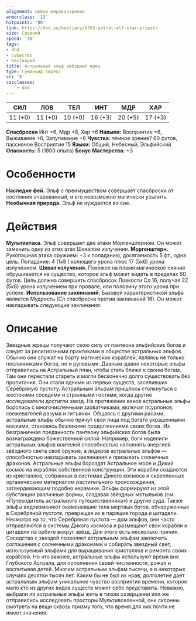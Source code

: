 ```yaml
---
alignment: любое мировоззрение
armorclass: '13'
hitpoints: '90'
link: https://dnd.su/bestiary/8705-astral-elf-star-priest/
size: Средний
speed: '30'
tags:
- dnd
- существо
- бестиарий
title: Астральный эльф звёздный жрец
type: Гуманоид (жрец)
cr: '5'
cssclasses:
    - dnd
---
```



| СИЛ | ЛОВ | ТЕЛ | ИНТ | МДР | ХАР |
|---|---|---|---|---|---|
| 11 (+0) | 11 (+0) | 10 (+0) | 16 (+3) | 20 (+5) | 17 (+3) |
**Спасброски** Инт +6, Мдр +8, Хар +6
**Навыки:** Восприятие +6, Выживание +6, Запугивание +6
**Чувства:** тёмное зрение? 60 футов, пассивное Восприятие 15
**Языки:** Общий, Небесный, Эльфийский
**Опасность:** 5 (1800 опыта)
**Бонус Мастерства:** +3


# Особенности
**Наследие фей.** Эльф с преимуществом совершает спасброски от состояния очарованный, и его невозможно магически усыпить.
**Необычная природа.** Эльф не нуждается во сне.


# Действия
**Мультиатака.** Эльф совершает две атаки Моргенштерном. Он может заменить одну из этих атак Шквалом излучения.
**Моргенштерн.** Рукопашная атака оружием: +3 к попаданию, досягаемость 5 фт., одна цель. Попадание: 4 (1к8 ) колющего урона плюс 17 (5к6) урона излучением.
**Шквал излучения.** Похожее на пламя магическое сияние обрушивается на существо, которое эльф может видеть в пределах 60 футов. Цель должна совершить спасбросок Ловкости Сл 16, получая 22 (5к8) урона излучением при провале, или половину этого урона при успехе.
**Использование заклинаний.** Базовой характеристикой эльфа является Мудрость (Сл спасброска против заклинаний 16). Он может накладывать следующие заклинания:


# Описание
Звездные жрецы получают свою силу от пантеона эльфийских богов и следят за религиозными практиками в обществе астральных эльфов. Обычно они служат на борту магических кораблей, являясь не только посланниками богов, но и рулевыми.         Давным-давно некоторые эльфы отправились на Астральный план, чтобы стать ближе к своим богам. Там они перестали стареть и могли бесконечно долго существовать без пропитания. Они стали одними из первых существ, заселивших Серебряную пустоту. Астральным эльфам пришлось столкнуться с жестокими соседями и странными гостями, когда другие исследователи достигли звезд. На протяжении веков астральные эльфы боролись с многочисленными захватчиками, включая псурлонов, свежевателей разума и гитъянки. Общаясь с другими расами, астральные эльфы обычно прячут свои лица под богато украшенными масками, становясь безликими продолжениями своих богов. Их безграничная преданность пантеону эльфийских богов была вознаграждена божественной силой. Например, боги наделили астральных эльфов воителей способностью наполнять энергией звёздного света своё оружие, а лидеров астральных эльфов — способностью накладывать заклинания и призывать солнечных драконов. Астральные эльфы бороздят Астральное море и Дикий космос на кораблях собственной конструкции. Эти корабли создаются из кристаллов, собранных в системах Дикого космоса и скрепленных органическим материалом растительного происхождения, затвердевающим подобно керамике. Эльфы формируют из этой субстанции различные формы, создавая звёздных мотыльков (см. «Путеводитель астрального путешественника») и другие суда. Также эльфы видоизменяют окаменевшие тела мертвых богов, обнаруженные в Серебряной пустоте, превращая их в парящие города и цитадели. Несмотря на то, что Серебряная пустота — дом эльфов, они часто отправляются в системы Дикого космоса и размещают свои корабли и цитадели на орбите вокруг звёзд. Для этого есть несколько причин. Соседство с звездой позволяет астральным эльфам заключать соглашения с солнечными драконами и собирать звездный свет, используемый эльфами для выращивания кристаллов и ремонта своих кораблей. Но что важнее, астральные эльфы используют время вне Глубокого Астрала, для пополнения своей численности, рожая и воспитывая детей. Многим астральным эльфам тысячи, а в некоторых случаях десятки тысяч лет. Каким бы не был их нрав, долголетие даёт астральным эльфам уникальное чувство восприятия времени, которое мало кто из других видов существ может себе представить. Неважно, выбрали ли астральные эльфы жить в тихом созерцании или же отправились исследовать просторы Мультивселенной, они склонны смотреть на вещи сквозь призму того, что время для них почти не имеет значения.